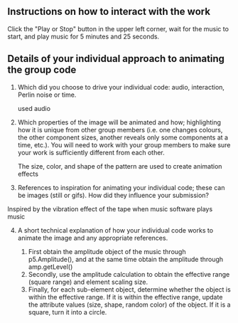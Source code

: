 ## Instructions on how to interact with the work

Click the "Play or Stop" button in the upper left corner, wait for the music to start, and play music for 5 minutes and 25 seconds.

## Details of your individual approach to animating the group code

1. Which did you choose to drive your individual code: audio, interaction, Perlin noise or time.

   used audio

2. Which properties of the image will be animated and how; highlighting how it is unique from other group members (i.e. one changes colours, the other component sizes, another reveals only some components at a time, etc.). You will need to work with your group members to make sure your work is sufficiently different from each other.

   The size, color, and shape of the pattern are used to create animation effects

3. References to inspiration for animating your individual code; these can be images (still or gifs). How did they influence your submission?

  Inspired by the vibration effect of the tape when music software plays music

4. A short technical explanation of how your individual code works to animate the image and any appropriate references.

   1. First obtain the amplitude object  of the music through p5.Amplitude(), and at the same time obtain the amplitude through amp.getLevel()
    2. Secondly, use the amplitude calculation to obtain the effective range (square range) and element scaling size.
    3. Finally, for each sub-element object, determine whether the object is within the effective range. If it is within the effective range, update the attribute values ​​(size, shape, random color) of the object. If it is a square, turn it into a circle.